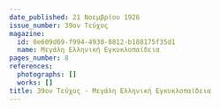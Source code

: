 ```yaml
---
date_published: 21 Νοεμβρίου 1926
issue_number: 39ον Τεύχος
magazine:
  id: 0e609d69-f994-4930-8812-b188175f35d1
  name: Μεγάλη Ελληνική Εγκυκλοπαίδεια
pages_number: 8
references:
  photographs: []
  works: []
title: 39ον Τεύχος - Μεγάλη Ελληνική Εγκυκλοπαίδεια
---
```


